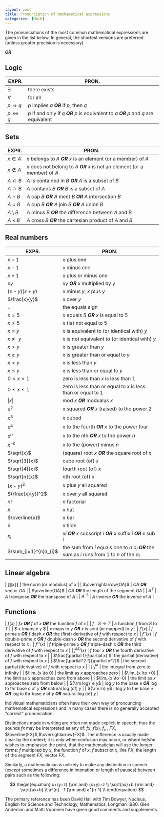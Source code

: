 ```yaml
---
layout: post
title: Pronunciation of mathematical expressions
categories: [Math]
---
```


The pronunciations of the most common mathematical expressions are given in the list below. In general, the shortest versions are preferred (unless greater precision is necessary).

***OR***

## Logic

| EXPR.   | PRON.        |
|---------|--------------|
| $\exists$  | there exists |
| $\forall$ | for all|
| $p \Rightarrow q$ | $p$ implies $q$ ***OR*** if $p$, then $q$ |
| $p \Leftrightarrow q$ | $p$ if and only if $q$ ***OR***  $p$ is equivalent to $q$ ***OR*** $p$ and $q$ are equivalent |

## Sets

|EXPR. | PRON. |
|---------|--------------|
|$x \in A$ | $x$ belongs to $A$ ***OR*** $x$ is an element (or a member) of $A$|
|$x \notin A$ | $x$ does not belong to $A$ ***OR*** $x$ is not an element (or a member) of $A$ |
|$A \subset B$ | $A$ is contained in $B$ ***OR*** $A$ is a subset of $B$ |
|$A \supset B$ | $A$ contains $B$ ***OR*** $B$ is a subset of $A$ |
|$A \cap B$ | $A$ cap $B$ ***OR*** $A$ meet $B$ ***OR*** $A$ intersection $B$ |
|$A \cup B$ | $A$ cup $B$ ***OR*** $A$ join $B$ ***OR*** $A$ union $B$ |
|$A \setminus B$ | $A$ minus $B$ ***OR*** the difference between $A$ and $B$ |
|$A \times B$ | $A$ cross $B$ ***OR*** the cartesian product of $A$ and $B$ |

## Real numbers
|EXPR. | PRON. |
|---------|--------------|
| $x + 1$ | $x$ plus one |
| $x - 1$ | $x$ minus one |
| $x \pm 1$ | $x$ plus or minus one |
| $xy$ | $xy$ ***OR*** $x$ multiplied by $y$ |
| $(x-y)(x+y)$ | $x$ minus $y$, $x$ plus $y$ |
| $\frac{x}{y}$ | $x$ over $y$ |
| $=$ | the equals sign |
| $x=5$ | $x$ equals 5 ***OR*** $x$ is equal to 5 | 
| $x \neq 5$ | $x$ (is) not equal to 5 |
| $x \equiv  y$ | $x$ is equivalent to (or identical with) $y$ |
| $x \not\equiv y$ | $x$ is not equivalent to (or identical with) $y$|
| $x > y$ | $x$ is greater than $y$ |
| $x \geq y$ | $x$ is greater than or equal to $y$ |
| $x < y$ | $x$ is less than $y$ |
| $x \leq y$ | $x$ is less than or equal to $y$ |
| $0<x<1$ | zero is less than $x$ is less than 1 |
| $0 \leq x \leq 1$ | zero is less than or equal to $x$ is less than or equal to 1 |
| $\left \| x \right \|$ | mod $x$ ***OR*** modualus $x$ |
| $x^2$ | $x$ squared ***OR*** $x$ (raised) to the power 2 |
| $x^3$ | $x$ cubed |
| $x^4$ | $x$ to the fourth ***OR*** $x$ to the  power four |
| $x^n$ | $x$ to the $n$th ***OR*** $x$ to the power $n$ |
| $x^{-n}$ | $x$ to the (power) minus $n$ |
| $\sqrt{x}$ | (square) root $x$ ***OR*** the square root of $x$ |
| $\sqrt[3]{x}$ | cube root (of) $x$ |
| $\sqrt[4]{x}$ | fourth root (of) $x$ |
| $\sqrt[n]{x}$ | $n$th root (of) $x$ |
| $(x+y)^2$ | $x$ plus $y$ all squared |
| $(\frac{x}{y})^2$ | $x$ over $y$ all squared |
| $n!$ | $n$ factorial |
| $\widehat{x}$ | $x$ hat |
| $\overline{x}$ | $x$ bar |
| $\widetilde{x}$ | $x$ tilde |
| $x_i$ | $xi$ ***OR*** $x$ subscript $i$ ***OR*** $x$ suffix $i$ ***OR*** $x$ sub $i$ |
| $\sum_{i=1}^{n}a_{i}$ | the sum from $i$ equals one to $n$ $a_i$ ***OR*** the sum as $i$ runs from 1 to $n$ of the $a_i$ |

## Linear algebra

| $\|\|x\|\|$ | the norm (or modulus) of $x$ |
| $\overrightarrow{OA}$ | $OA$ ***OR*** vector $OA$ |
| $\overline{OA}$ | $OA$ ***OR*** the length of the segment $OA$ |
| $A^T$ | $A$ transpose ***OR*** the transpose of $A$ |
| $A^{-1}$ | $A$ inverse ***OR*** the inverse of $A$ |

## Functions

| $f(x)$ | $fx$ ***OR*** $f$ of $x$ ***OR*** the function $f$ of $x$ |
| $f:S \rightarrow T$ | a function $f$ from $S$ to $T$ |
| $ x \mapsto y $ | $x$ maps to $y$ ***OR*** $x$ is sent (or mapped) to $y$ |
| ${f}'(x)$ | $f$ prime $x$ ***OR*** $f$ dash $x$ ***OR*** the (first) derivative of $f$ with respect to $x$ |
| ${f}''(x)$ | $f$ double-prime $x$ ***OR*** $f$ double-dash $x$ ***OR*** the second derivative of $f$ with respect to $x$ |
| ${f}'''(x)$ | $f$ triple-prime $x$ ***OR*** $f$ triple-dash $x$ ***OR*** the third derivative of $f$ with respect to $x$ |
| $f^{(4)}(x)$ | $f$ four $x$ ***OR*** the fourth derivative of $f$ with respect to $x$ |
| $\frac{\partial f}{\partial x} $| the partial (derivative) of $f$ with respect to $x$ |
| $\frac{\partial^2 f}{\partial x^2}$ | the second partial (derivative) of $f$ with respect to $x$ |
| $\int_{0}^{\infty }$ | the integral from zero to infinity |
| $\lim_{x \to 0} | the limit as $x$ approaches zero |
| $\lim_{x \to +0} | the limit as $x$ approaches zero from above |
| $\lim_{x \to -0} | the limit as $x$ approaches zero from below |
| ${\rm log}_e y$ | log $y$ to the base $e$ ***OR*** log to thr base $e$ of $y$ ***OR*** natural log (of) $y$ |
| ${\rm ln} y$ | log $y$ to the base $e$ ***OR*** log to thr base $e$ of $y$ ***OR*** natural log (of) $y$ |


Individual mathematicians often have their own way of pronouncing mathematical expressions and in many cases there is no generally accepted "correct" pronunciation.

Distinctions made in writing are often not made explicit in speech; thus the sounds $fx$ may be interpreted as any of: $fx$, $f(x)$, $f_x$ , $FX$, $\overline{FX}$,$\overrightarrow{FX}$. The difference is usually made clear by the context; it is only when confusion may occur, or where he/she wishes to emphasise the point, that the mathematician will use the longer forms: $f$ multiplied by $x$, the function $f$ of $x$, $f$ subscript $x$, line $FX$, the length of the segment $FX$, vector $FX$.

Similarly, a mathematician is unlikely to make any distinction in speech (except sometimes a difference in intonation or length of pauses) between pairs such as the following:

$$
\begin{equation}
x+(y+z) {\rm and} (x+y)+z \\
\sqrt{ax}+b {\rm and} \sqrt{ax+b} \\
a^{n} - 1 {\rm and} a^{n-1} \\
\end{equation}
$$

The primary reference has been David Hall with Tim Bowyer, Nucleus, English for Science and Technology, Mathematics, Longman 1980. Glen Anderson and Matti Vuorinen have given good comments and supplements.
